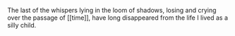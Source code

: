 The last of the whispers lying in the loom of shadows, losing and crying over the passage of [[time]], have long disappeared from the life I lived as a silly child.  